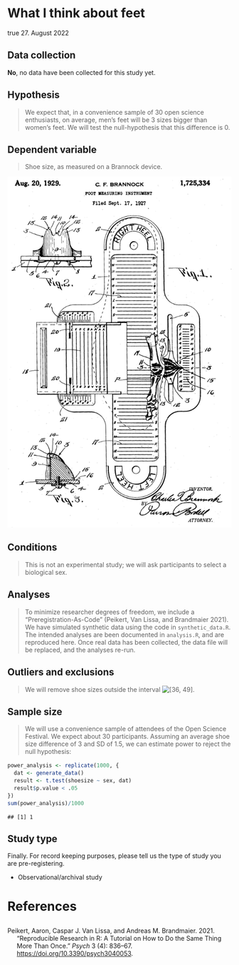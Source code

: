 What I think about feet
================
true
27. August 2022

## Data collection

<!-- Have any data been collected for this study already? (Note: "Yes" is not an accepted answer.) -->

**No**, no data have been collected for this study yet.

## Hypothesis

<!-- What's the main question being asked or hypothesis being tested in this study? -->

> We expect that, in a convenience sample of 30 open science
> enthusiasts, on average, men’s feet will be 3 sizes bigger than
> women’s feet. We will test the null-hypothesis that this difference is
> 0.

## Dependent variable

<!-- Describe the key dependent variable(s) specifying how they will be measured. -->

> Shoe size, as measured on a Brannock device.

![](brannock.png)

## Conditions

<!-- How many and which conditions will participants be assigned to? -->

> This is not an experimental study; we will ask participants to select
> a biological sex.

## Analyses

<!-- Specify exactly which analyses you will conduct to examine the main question/hypothesis. -->

> To minimize researcher degrees of freedom, we include a
> “Preregistration-As-Code” (Peikert, Van Lissa, and Brandmaier 2021).
> We have simulated synthetic data using the code in `synthetic_data.R`.
> The intended analyses are been documented in `analysis.R`, and are
> reproduced here. Once real data has been collected, the data file will
> be replaced, and the analyses re-run.

## Outliers and exclusions

<!-- Describe exactly how outliers will be defined and handled, and your precise rule(s) for excluding observations. -->

> We will remove shoe sizes outside the interval
> ![\[36, 49\]](https://latex.codecogs.com/png.image?%5Cdpi%7B110%7D&space;%5Cbg_white&space;%5B36%2C%2049%5D "[36, 49]").

## Sample size

<!-- How many observations will be collected or what will determine sample size? No need to justify decision, but be precise about _exactly_ how the number will be determined. -->

> We will use a convenience sample of attendees of the Open Science
> Festival. We expect about 30 participants. Assuming an average shoe
> size difference of 3 and SD of 1.5, we can estimate power to reject
> the null hypothesis:

``` r
power_analysis <- replicate(1000, {
  dat <- generate_data()
  result <- t.test(shoesize ~ sex, dat)
  result$p.value < .05
})
sum(power_analysis)/1000
```

    ## [1] 1

## Study type

Finally. For record keeping purposes, please tell us the type of study
you are pre-registering.

-   Observational/archival study

# References

## 

<div id="refs" class="references csl-bib-body hanging-indent">

<div id="ref-peikertReproducibleResearchTutorial2021" class="csl-entry">

Peikert, Aaron, Caspar J. Van Lissa, and Andreas M. Brandmaier. 2021.
“Reproducible Research in R: A Tutorial on How to Do the Same Thing More
Than Once.” *Psych* 3 (4): 836–67.
<https://doi.org/10.3390/psych3040053>.

</div>

</div>
